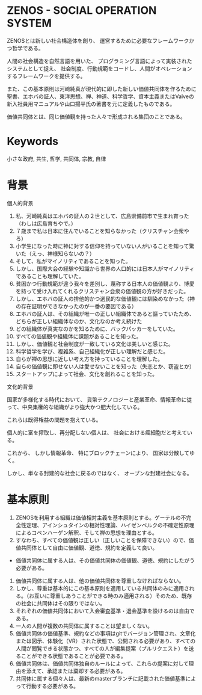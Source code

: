 # ZENOS - SOCIAL OPERATION SYSTEM

ZENOSとは新しい社会構造体を創り、
運営するために必要なフレームワークかつ哲学である。

人間の社会構造を自然言語を用いた、
プログラミング言語によって実装されたシステムとして捉え、
社会制度、行動規範をコードし、人間がオペレーションするフレームワークを提供する。

また、この基本原則は河﨑純真が現代的に即した新しい価値共同体を作るために聖書、エホバの証人、東洋思想、禅、神道、科学哲学、資本主義またはValveの新入社員用マニュアルや山口揚平氏の著書を元に定義したものである。

価値共同体とは、同じ価値観を持った人々で形成される集団のことである。

# Keywords

小さな政府, 共生, 哲学, 共同体, 宗教, 自律

# 背景

個人的背景

1. 私、河崎純真はエホバの証人の２世として、広島県備前市で生まれ育った（わしは広島育ちやで。）
1. ７歳まで私は日本に住んでいることを知らなかった（クリスチャン会衆やろ）
1. 小学生になった時に神に対する信仰を持っていない人がいることを知って驚いた（えっ、神様知らないの？）
1. そして、私がマイノリティであることを知った。
1. しかし、国際大会の経験や知識から世界の人口的には日本人がマイノリティであることも理解していた。
1. 貧困かつ行動規範が違う我々を差別し、蔑称する日本人の価値観より、博愛を持って受け入れてくれるクリスチャン会衆の価値観の方が好きだった。
1. しかし、エホバの証人の排他的かつ選民的な価値観には馴染めなかった（神の存在証明ができなかったのが一番の要因である）
1. エホバの証人は、その組織が唯一の正しい組織体であると謳っていたため、どちらが正しい組織体なのか、文化なのか考え続けた
1. どの組織体が真実なのかを知るために、バックパッカーをしていた。
1. すべての価値観や組織体に課題があることを知った。
1. しかし、価値観と社会制度が一致している文化は美しいと感じた。
1. 科学哲学を学び、複雑系、自己組織化が正しい理解だと感じた。
1. 自らが禅の思想に近しい考え方を持っていることを理解した。
1. 自らの価値観に即せない人は愛せないことを知った（失恋とか、窃盗とか）
1. スタートアップによって社会、文化を創れることを知った。

文化的背景

国家が多様化する時代において、
貨幣テクノロジーと産業革命、情報革命に従って、中央集権的な組織がより強大かつ肥大化している。

これらは既得権益の問題を抱えている。

個人的に富を搾取し、再分配しない個人は、
社会における癌細胞だと考えている。

これから、
しかし情報革命、
特にブロックチェーンにより、
国家は分散してゆく。

しかし、単なる封建的な社会に戻るのではなく、
オープンな封建社会になる。

# 基本原則

1. ZENOSを利用する組織は価値相対主義を基本原則とする。ゲーテルの不完全性定理、アインシュタインの相対性理論、ハイゼンベルクの不確定性原理によるコペンハーゲン解釈、そして禅の思想を理由とする。
1. すなわち、すべての価値観は正しい（正しいことを保障できない）ので、価値共同体として自由に価値観、道徳、規約を定義して良い。
* 価値共同体に属する人は、その価値共同体の価値観、道徳、規約にしたがう必要がある。
1. 価値共同体に属する人は、他の価値共同体を尊重しなければならない。
1. しかし、尊重は基本的にこの基本原則を適用している共同体のみに適用される。（お互いに尊重しあうことができる時のみ適用される）そのため、既存の社会に共同体はその限りではない。
1. それぞれの価値共同体において入会審査基準・退会基準を設けるのは自由である。
1. 一人の人間が複数の共同体に属することは望ましくない。
1. 価値共同体の価値基準、規約などの事項はgitでバージョン管理され、文章化または図示、体験化（VR）された状態で、公開される必要があり、すべての人間が閲覧できる状態かつ、すべての人が編集提案（プルリクエスト）を送ることができる状態であることが必要である。
1. 価値共同体は、価値共同体独自のルールによって、これらの提案に対して理由を添えて、承認または棄却する必要がある。
1. 共同体に属する個々人は、最新のmasterブランチに記載された価値基準によって行動する必要がある。

